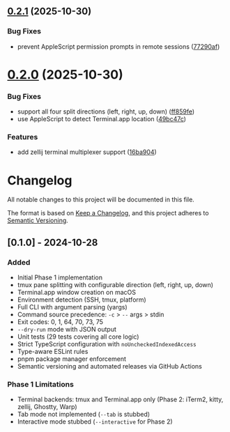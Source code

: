## [0.2.1](https://github.com/mikegreiling/run-elsewhere/compare/v0.2.0...v0.2.1) (2025-10-30)


### Bug Fixes

* prevent AppleScript permission prompts in remote sessions ([77290af](https://github.com/mikegreiling/run-elsewhere/commit/77290afb685d00be7e1a3ba29aca6f325bd88742))

# [0.2.0](https://github.com/mikegreiling/run-elsewhere/compare/v0.1.0...v0.2.0) (2025-10-30)


### Bug Fixes

* support all four split directions (left, right, up, down) ([ff859fe](https://github.com/mikegreiling/run-elsewhere/commit/ff859feb4221a44f14c11986759e582c18ca5df3))
* use AppleScript to detect Terminal.app location ([49bc47c](https://github.com/mikegreiling/run-elsewhere/commit/49bc47c6798c75bc780147a632aa0161f3371e34))


### Features

* add zellij terminal multiplexer support ([16ba904](https://github.com/mikegreiling/run-elsewhere/commit/16ba9040e83288206f72cdbb5c48b8090c077ba9))

# Changelog

All notable changes to this project will be documented in this file.

The format is based on [Keep a Changelog](https://keepachangelog.com/en/1.0.0/),
and this project adheres to [Semantic Versioning](https://semver.org/spec/v2.0.0.html).

## [0.1.0] - 2024-10-28

### Added

- Initial Phase 1 implementation
- tmux pane splitting with configurable direction (left, right, up, down)
- Terminal.app window creation on macOS
- Environment detection (SSH, tmux, platform)
- Full CLI with argument parsing (yargs)
- Command source precedence: `-c` > `--` args > stdin
- Exit codes: 0, 1, 64, 70, 73, 75
- `--dry-run` mode with JSON output
- Unit tests (29 tests covering all core logic)
- Strict TypeScript configuration with `noUncheckedIndexedAccess`
- Type-aware ESLint rules
- pnpm package manager enforcement
- Semantic versioning and automated releases via GitHub Actions

### Phase 1 Limitations

- Terminal backends: tmux and Terminal.app only (Phase 2: iTerm2, kitty, zellij, Ghostty, Warp)
- Tab mode not implemented (`--tab` is stubbed)
- Interactive mode stubbed (`--interactive` for Phase 2)
